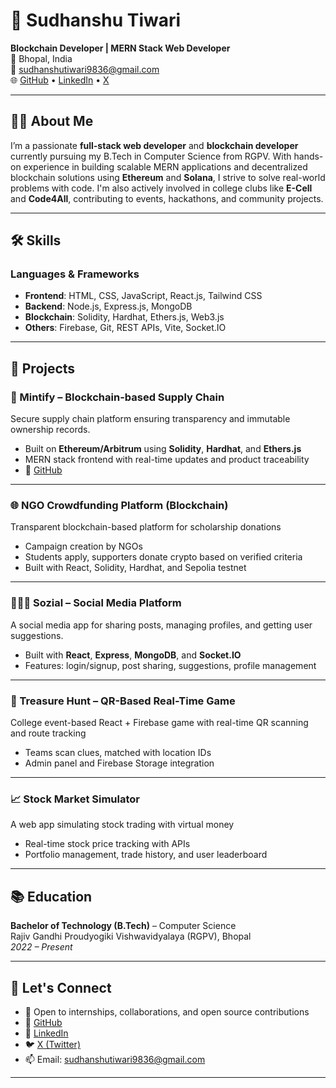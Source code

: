 # 💼 Sudhanshu Tiwari

**Blockchain Developer | MERN Stack Web Developer**  
📍 Bhopal, India  
📧 sudhanshutiwari9836@gmail.com  
🌐 [GitHub](https://github.com/TiwariSudhanshu) • [LinkedIn](https://www.linkedin.com/in/sudhanshu__tiwari_) • [X](https://x.com/sudhanshu4eth)  

---

## 👨‍💻 About Me

I’m a passionate **full-stack web developer** and **blockchain developer** currently pursuing my B.Tech in Computer Science from RGPV. With hands-on experience in building scalable MERN applications and decentralized blockchain solutions using **Ethereum** and **Solana**, I strive to solve real-world problems with code. I'm also actively involved in college clubs like **E-Cell** and **Code4All**, contributing to events, hackathons, and community projects.

---

## 🛠️ Skills

### Languages & Frameworks  
- **Frontend**: HTML, CSS, JavaScript, React.js, Tailwind CSS  
- **Backend**: Node.js, Express.js, MongoDB  
- **Blockchain**: Solidity, Hardhat, Ethers.js, Web3.js  
- **Others**: Firebase, Git, REST APIs, Vite, Socket.IO  

---

## 🧠 Projects

### 🚀 Mintify – Blockchain-based Supply Chain  
Secure supply chain platform ensuring transparency and immutable ownership records.  
- Built on **Ethereum/Arbitrum** using **Solidity**, **Hardhat**, and **Ethers.js**  
- MERN stack frontend with real-time updates and product traceability  
- 🔗 [GitHub](https://github.com/TiwariSudhanshu/Mintify)

---

### 🌐 NGO Crowdfunding Platform (Blockchain)  
Transparent blockchain-based platform for scholarship donations  
- Campaign creation by NGOs  
- Students apply, supporters donate crypto based on verified criteria  
- Built with React, Solidity, Hardhat, and Sepolia testnet  

---

### 🧑‍🤝‍🧑 Sozial – Social Media Platform  
A social media app for sharing posts, managing profiles, and getting user suggestions.  
- Built with **React**, **Express**, **MongoDB**, and **Socket.IO**  
- Features: login/signup, post sharing, suggestions, profile management

---

### 🧭 Treasure Hunt – QR-Based Real-Time Game  
College event-based React + Firebase game with real-time QR scanning and route tracking  
- Teams scan clues, matched with location IDs  
- Admin panel and Firebase Storage integration  

---

### 📈 Stock Market Simulator  
A web app simulating stock trading with virtual money  
- Real-time stock price tracking with APIs  
- Portfolio management, trade history, and user leaderboard  

---

## 📚 Education

**Bachelor of Technology (B.Tech)** – Computer Science  
Rajiv Gandhi Proudyogiki Vishwavidyalaya (RGPV), Bhopal  
_2022 – Present_

---

## 🤝 Let's Connect

- 💬 Open to internships, collaborations, and open source contributions  
- 🔗 [GitHub](https://github.com/TiwariSudhanshu)  
- 🔗 [LinkedIn](https://www.linkedin.com/in/sudhanshu__tiwari_)  
- 🐦 [X (Twitter)](https://x.com/sudhanshu4eth)  
- 📫 Email: sudhanshutiwari9836@gmail.com  

---
